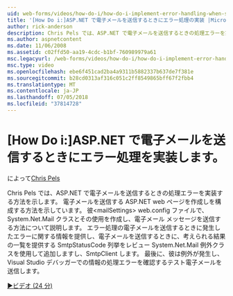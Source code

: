 ```yaml
---
uid: web-forms/videos/how-do-i/how-do-i-implement-error-handling-when-sending-email-with-aspnet
title: '[How Do i:]ASP.NET で電子メールを送信するときにエラー処理の実装 |Microsoft Docs'
author: rick-anderson
description: Chris Pels では、ASP.NET で電子メールを送信するときの処理エラーを実装する方法を示します。 彼は、電子メールを送信する ASP.NET web ページを作成しを構成する方法 & lt が表示されます.
ms.author: aspnetcontent
ms.date: 11/06/2008
ms.assetid: c02ffd50-aa19-4cdc-b1bf-760989979a61
msc.legacyurl: /web-forms/videos/how-do-i/how-do-i-implement-error-handling-when-sending-email-with-aspnet
msc.type: video
ms.openlocfilehash: ebe6f451cad2ba4a9311b5882337b637de7f381e
ms.sourcegitcommit: b28cd0313af316c051c2ff8549865bff67f2fbb4
ms.translationtype: MT
ms.contentlocale: ja-JP
ms.lasthandoff: 07/05/2018
ms.locfileid: "37814728"
---
```

<a name="how-do-i-implement-error-handling-when-sending-email-with-aspnet"></a>[How Do i:]ASP.NET で電子メールを送信するときにエラー処理を実装します。
====================
によって[Chris Pels](https://twitter.com/chrispels)

Chris Pels では、ASP.NET で電子メールを送信するときの処理エラーを実装する方法を示します。 電子メールを送信する ASP.NET web ページを作成しを構成する方法を示しています。 彼&lt;mailSettings&gt; web.config ファイルで、System.Net.Mail クラスとその使用を作成し、電子メール メッセージを送信する方法について説明します。 エラー処理の電子メールを送信するときに発生したエラーに関する情報を提供し、電子メールを送信するときに、考えられる結果の一覧を提供する SmtpStatusCode 列挙をレビュー System.Net.Mail 例外クラスを使用して追加しますし、SmtpClient します。 最後に、彼は例外が発生し、Visual Studio デバッガーでの情報の処理エラーを確認するテスト電子メールを送信します。

[&#9654;ビデオ (24 分)](https://channel9.msdn.com/Blogs/ASP-NET-Site-Videos/how-do-i-implement-error-handling-when-sending-email-with-aspnet)
